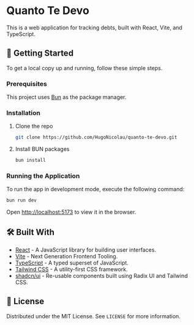 # Quanto Te Devo

This is a web application for tracking debts, built with React, Vite, and TypeScript.

## 🚀 Getting Started

To get a local copy up and running, follow these simple steps.

### Prerequisites

This project uses [Bun](https://bun.sh/) as the package manager.

### Installation

1.  Clone the repo
    ```sh
    git clone https://github.com/HugoNicolau/quanto-te-devo.git
    ```
2.  Install BUN packages
    ```sh
    bun install
    ```

### Running the Application

To run the app in development mode, execute the following command:

```sh
bun run dev
```

Open [http://localhost:5173](http://localhost:5173) to view it in the browser.

## 🛠️ Built With

*   [React](https://reactjs.org/) - A JavaScript library for building user interfaces.
*   [Vite](https://vitejs.dev/) - Next Generation Frontend Tooling.
*   [TypeScript](https://www.typescriptlang.org/) - A typed superset of JavaScript.
*   [Tailwind CSS](https://tailwindcss.com/) - A utility-first CSS framework.
*   [shadcn/ui](https://ui.shadcn.com/) - Re-usable components built using Radix UI and Tailwind CSS.

## 📄 License

Distributed under the MIT License. See `LICENSE` for more information.